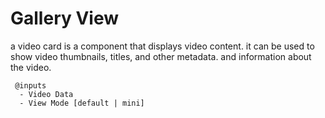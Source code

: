 # Gallery View

a video card is a component that displays video content. it can be used to show video thumbnails, titles, and other metadata. and information about the video.

```
 @inputs
  - Video Data
  - View Mode [default | mini]
```
